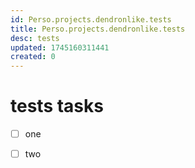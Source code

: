 ```yaml
---
id: Perso.projects.dendronlike.tests
title: Perso.projects.dendronlike.tests
desc: tests
updated: 1745160311441
created: 0
---
```

# tests tasks

* [ ] one
* [ ] two

